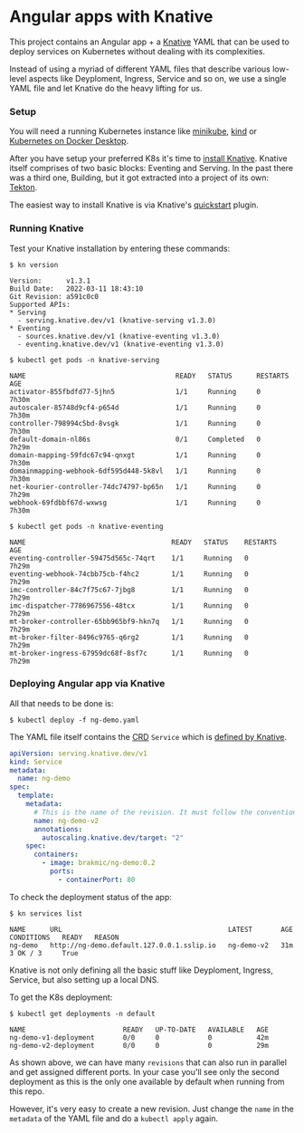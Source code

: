 # Angular apps with Knative

This project contains an Angular app + a [Knative](https://knative.dev/) YAML that can be used to deploy services on Kubernetes without dealing with its complexities.

Instead of using a myriad of different YAML files that describe various low-level aspects like Deyploment, Ingress, Service and so on, we use a single YAML file and let Knative do the heavy lifting for us.

### Setup

You will need a running Kubernetes instance like [minikube](https://minikube.sigs.k8s.io/docs/start/), [kind](https://kind.sigs.k8s.io/docs/user/quick-start/#installation) or [Kubernetes on Docker Desktop](https://birthday.play-with-docker.com/kubernetes-docker-desktop/).


After you have setup your preferred K8s it's time to [install Knative](https://knative.dev/docs/install/). Knative itself comprises of two basic blocks: Eventing and Serving. In the past there was a third one, Building, but it got extracted into a project of its own: [Tekton](https://tekton.dev/).

The easiest way to install Knative is via Knative's [quickstart](https://knative.dev/docs/install/quickstart-install/) plugin.

### Running Knative

Test your Knative installation by entering these commands:

`$ kn version`

```shell
Version:      v1.3.1
Build Date:   2022-03-11 18:43:10
Git Revision: a591c0c0
Supported APIs:
* Serving
  - serving.knative.dev/v1 (knative-serving v1.3.0)
* Eventing
  - sources.knative.dev/v1 (knative-eventing v1.3.0)
  - eventing.knative.dev/v1 (knative-eventing v1.3.0)
```

`$ kubectl get pods -n knative-serving`

```shell
NAME                                     READY   STATUS      RESTARTS   AGE
activator-855fbdfd77-5jhn5               1/1     Running     0          7h30m
autoscaler-85748d9cf4-p654d              1/1     Running     0          7h30m
controller-798994c5bd-8vsgk              1/1     Running     0          7h30m
default-domain-nl86s                     0/1     Completed   0          7h29m
domain-mapping-59fdc67c94-qnxgt          1/1     Running     0          7h30m
domainmapping-webhook-6df595d448-5k8vl   1/1     Running     0          7h30m
net-kourier-controller-74dc74797-bp65n   1/1     Running     0          7h29m
webhook-69fdbbf67d-wxwsg                 1/1     Running     0          7h30m
```

`$ kubectl get pods -n knative-eventing`

```shell
NAME                                    READY   STATUS    RESTARTS   AGE
eventing-controller-59475d565c-74qrt    1/1     Running   0          7h29m
eventing-webhook-74cbb75cb-f4hc2        1/1     Running   0          7h29m
imc-controller-84c7f75c67-7jbg8         1/1     Running   0          7h29m
imc-dispatcher-7786967556-48tcx         1/1     Running   0          7h29m
mt-broker-controller-65bb965bf9-hkn7q   1/1     Running   0          7h29m
mt-broker-filter-8496c9765-q6rg2        1/1     Running   0          7h29m
mt-broker-ingress-67959dc68f-8sf7c      1/1     Running   0          7h29m
```

### Deploying Angular app via Knative

All that needs to be done is:

`$ kubectl deploy -f ng-demo.yaml`

The YAML file itself contains the [CRD](https://kubernetes.io/docs/concepts/extend-kubernetes/api-extension/custom-resources/) `Service` which is [defined by Knative](https://github.com/knative/specs/blob/main/specs/serving/knative-api-specification-1.0.md#service).

```yaml
apiVersion: serving.knative.dev/v1
kind: Service
metadata:
  name: ng-demo
spec:
  template:
    metadata:
      # This is the name of the revision. It must follow the convention {service-name}-{revision-name}
      name: ng-demo-v2
      annotations:
        autoscaling.knative.dev/target: "2"
    spec:
      containers:
        - image: brakmic/ng-demo:0.2
          ports:
            - containerPort: 80
```

To check the deployment status of the app:

`$ kn services list`

```shell
NAME      URL                                         LATEST       AGE   CONDITIONS   READY   REASON
ng-demo   http://ng-demo.default.127.0.0.1.sslip.io   ng-demo-v2   31m   3 OK / 3     True
```

Knative is not only defining all the basic stuff like Deyploment, Ingress, Service, but also setting up a local DNS.

To get the K8s deployment:

`$ kubectl get deployments -n default`

```shell
NAME                        READY   UP-TO-DATE   AVAILABLE   AGE
ng-demo-v1-deployment       0/0     0            0           42m
ng-demo-v2-deployment       0/0     0            0           29m
```

As shown above, we can have many `revisions` that can also run in parallel and get assigned different ports. In your case you'll see only the second deployment as this is the only one available by default when running from this repo. 

However, it's very easy to create a new revision. Just change the `name` in the `metadata` of the YAML file and do a `kubectl apply` again.

